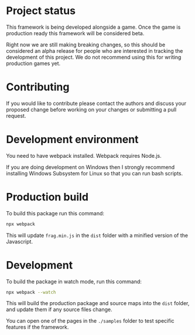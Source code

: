 # Project status
This framework is being developed alongside a game. Once the game is production 
ready this framework will be considered beta.

Right now we are still making breaking changes, so this should be considered an
alpha release for people who are interested in tracking the development of this
project. We do not recommend using this for writing production games yet.

# Contributing
If you would like to contribute please contact the authors and discuss your
proposed change before working on your changes or submitting a pull request.

# Development environment
You need to have webpack installed. Webpack requires Node.js.

If you are doing development on Windows then I strongly recommend installing
Windows Subsystem for Linux so that you can run bash scripts.

# Production build
To build this package run this command:

```bash
npx webpack
```

This will update `frag.min.js` in the `dist` folder with a minified version of the Javascript.

# Development
To build the package in watch mode, run this command:

```bash
npx webpack --watch
```

This will build the production package and source maps into the `dist` folder,
and update them if any source files change.

You can open one of the pages in the `./samples` folder to test specific features
if the framework.
